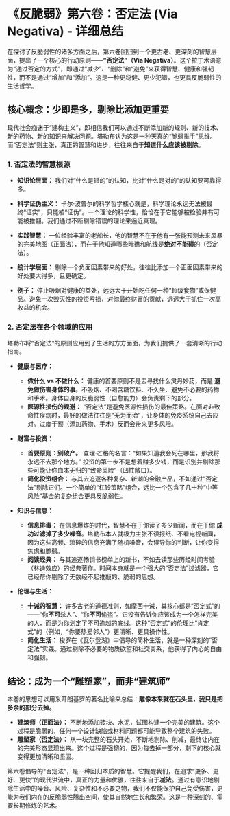 # 《反脆弱》第六卷：否定法 (Via Negativa) - 详细总结

在探讨了反脆弱性的诸多方面之后，第六卷回归到一个更古老、更深刻的智慧层面，提出了一个核心的行动原则——**“否定法”（Via Negativa）**。这个拉丁术语意为“通过否定的方式”，即通过“减少”、“删除”和“避免”来获得智慧、健康和强韧性，而不是通过“增加”和“添加”。这是一种更稳健、更少犯错，也更具反脆弱性的生活哲学。

## 核心概念：少即是多，剔除比添加更重要 

现代社会痴迷于“建构主义”，即相信我们可以通过不断添加新的规则、新的技术、新的药物、新的知识来解决问题。塔勒布认为这是一种天真的“脆弱推手”思维。而“否定法”则主张，真正的智慧和进步，往往来自于**知道什么应该被剔除**。

### 1. **否定法的智慧根源** 

* **知识论层面：** 我们对“什么是错的”的认知，比对“什么是对的”的认知要可靠得多。 
* **科学证伪主义：** 卡尔·波普尔的科学哲学核心就是，科学理论永远无法被最终“证实”，只能被“证伪”。一个理论的科学性，恰恰在于它能够被检验并有可能被推翻。我们通过不断剔除错误的理论来逼近真理。
* **实践智慧：** 一位经验丰富的老船长，他的智慧不在于他有一张能预测未来风暴的完美地图（正面法），而在于他知道哪些暗礁和航线是**绝对不能碰**的（否定法）。

* **统计学层面：** 剔除一个负面因素带来的好处，往往比添加一个正面因素带来的好处要大得多，且更确定。
* **例子：** 停止吸烟对健康的益处，远远大于开始吃任何一种“超级食物”或保健品。避免一次毁灭性的投资亏损，对你最终财富的贡献，远远大于抓住一次高收益的机会。

### 2. **否定法在各个领域的应用** 

塔勒布将“否定法”的原则应用到了生活的方方面面，为我们提供了一套清晰的行动指南。

* **健康与医疗：**
  * **做什么 vs 不做什么：** 健康的首要原则不是去寻找什么灵丹妙药，而是 **避免做伤害身体的事**。不吸烟、不喝含糖饮料、不久坐、避免不必要的药物和手术。身体自身的反脆弱性（自愈能力）会负责剩下的部分。
  * **医源性损伤的规避：** “否定法”是避免医源性损伤的最佳策略。在面对非致命性疾病时，最好的做法往往是“无为而治”，让身体的免疫系统自己去应对。过度干预（添加药物、手术）反而会带来更多风险。

* **财富与投资：**
  * **首要原则：别破产。** 查理·芒格的名言：“如果知道我会死在哪里，那我将永远不去那个地方。” 投资的第一步不是想着赚多少钱，而是识别并剔除那些可能让你血本无归的“致命风险”（凹性敞口）。
  * **简化投资组合：** 与其去追逐各种复杂、新潮的金融产品，不如通过“否定法”剔除它们。一个简单的“杠铃策略”组合，远比一个包含了几十种“中等风险”基金的复杂组合更具反脆弱性。

* **知识与信息：**
  * **信息排毒：** 在信息爆炸的时代，智慧不在于你读了多少新闻，而在于你 **成功过滤掉了多少噪音**。塔勒布本人就极力主张不读报纸、不看电视新闻，因为这些高频、琐碎的信息充满了随机噪音，会误导你的判断，让你变得焦虑和脆弱。
  * **阅读经典：** 与其追逐畅销书榜单上的新书，不如去读那些历经时间考验（林迪效应）的经典著作。时间本身就是一个强大的“否定法”过滤器，它已经帮你剔除了无数经不起推敲的、脆弱的思想。

* **伦理与生活：**
  * **十诫的智慧：** 许多古老的道德准则，如摩西十诫，其核心都是“否定式”的——“你**不可**杀人”、“你**不可**偷盗”。它没有告诉你应该成为一个怎样完美的人，而是为你划定了不可逾越的底线。这种“否定式”的伦理比“肯定式”的（例如，“你要热爱邻人”）更清晰、更具操作性。
  * **简化生活：** 梭罗在《瓦尔登湖》中倡导的简朴生活，就是一种深刻的“否定法”实践。通过剔除不必要的物质欲望和社交关系，他获得了内心的自由和强韧。

## 结论：成为一个“雕塑家”，而非“建筑师” 

本卷的思想可以用米开朗基罗的著名比喻来总结：**雕像本来就在石头里，我只是把多余的部分去掉。**

* **建筑师（正面法）：** 不断地添加砖块、水泥，试图构建一个完美的建筑。这个过程是脆弱的，任何一个设计缺陷或材料问题都可能导致整个建筑的失败。
* **雕塑家（否定法）：** 从一块完整的石头开始，不断地剔除、削减，最终让内在的完美形态显现出来。这个过程是强韧的，因为每去掉一部分，剩下的核心就变得更加清晰和坚固。

第六卷倡导的“否定法”，是一种回归本质的智慧。它提醒我们，在追求“更多、更好、更快”的现代洪流中，真正的力量和优雅，往往来自于**减法**。通过有意识地剔除生活中的噪音、风险、复杂性和不必要之物，我们不仅能保护自己免受伤害，更能为我们内在的反脆弱性腾出空间，使其自然地生长和繁荣。这是一种深刻的、需要长期修炼的艺术。
